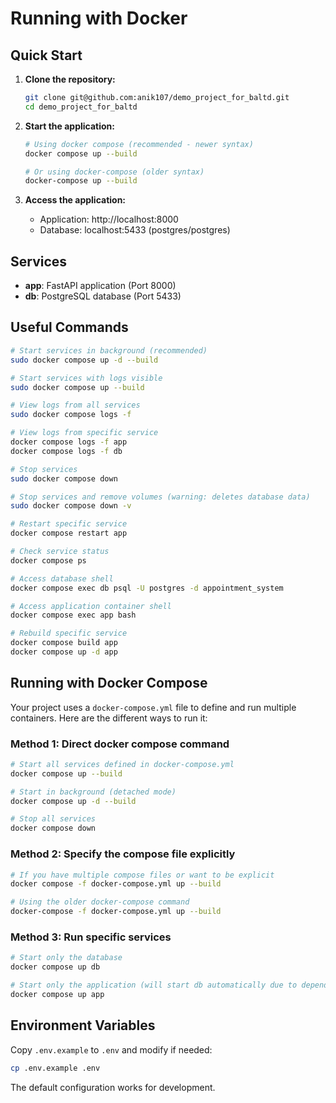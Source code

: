 # Running with Docker

## Quick Start

1. **Clone the repository:**
   ```bash
   git clone git@github.com:anik107/demo_project_for_baltd.git
   cd demo_project_for_baltd
   ```

2. **Start the application:**
   ```bash
   # Using docker compose (recommended - newer syntax)
   docker compose up --build

   # Or using docker-compose (older syntax)
   docker-compose up --build
   ```

3. **Access the application:**
   - Application: http://localhost:8000
   - Database: localhost:5433 (postgres/postgres)

## Services

- **app**: FastAPI application (Port 8000)
- **db**: PostgreSQL database (Port 5433)

## Useful Commands

```bash
# Start services in background (recommended)
sudo docker compose up -d --build

# Start services with logs visible
sudo docker compose up --build

# View logs from all services
sudo docker compose logs -f

# View logs from specific service
docker compose logs -f app
docker compose logs -f db

# Stop services
sudo docker compose down

# Stop services and remove volumes (warning: deletes database data)
sudo docker compose down -v

# Restart specific service
docker compose restart app

# Check service status
docker compose ps

# Access database shell
docker compose exec db psql -U postgres -d appointment_system

# Access application container shell
docker compose exec app bash

# Rebuild specific service
docker compose build app
docker compose up -d app
```

## Running with Docker Compose

Your project uses a `docker-compose.yml` file to define and run multiple containers. Here are the different ways to run it:

### Method 1: Direct docker compose command
```bash
# Start all services defined in docker-compose.yml
docker compose up --build

# Start in background (detached mode)
docker compose up -d --build

# Stop all services
docker compose down
```

### Method 2: Specify the compose file explicitly
```bash
# If you have multiple compose files or want to be explicit
docker compose -f docker-compose.yml up --build

# Using the older docker-compose command
docker-compose -f docker-compose.yml up --build
```

### Method 3: Run specific services
```bash
# Start only the database
docker compose up db

# Start only the application (will start db automatically due to dependency)
docker compose up app
```

## Environment Variables

Copy `.env.example` to `.env` and modify if needed:

```bash
cp .env.example .env
```

The default configuration works for development.
